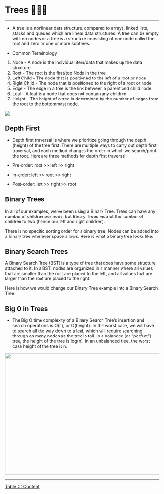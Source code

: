 # Trees 🌳🌲🎄
---------------
- A tree is a nonlinear data structure, compared to arrays, linked lists, stacks and queues which are linear data structures. A tree can be empty with no nodes or a tree is a structure consisting of one node called the root and zero or one or more subtrees. 

- Common Terminology
1) Node - A node is the individual item/data that makes up the data structure
2) Root - The root is the first/top Node in the tree
3) Left Child - The node that is positioned to the left of a root or node
4) Right Child - The node that is positioned to the right of a root or node
5) Edge - The edge in a tree is the link between a parent and child node
6) Leaf - A leaf is a node that does not contain any children
7) Height - The height of a tree is determined by the number of edges from the root to the bottommost node.

![](https://miro.medium.com/max/677/1*Z89j_NoDx9HkFcPHy3rPZg.png)

## Depth First
- Depth first traversal is where we prioritize going through the depth (height) of the tree first. There are multiple ways to carry out depth first traversal, and each method changes the order in which we search/print the root. Here are three methods for depth first traversal:

- Pre-order: root >> left >> right
- In-order: left >> root >> right
- Post-order: left >> right >> root

## Binary Trees
In all of our examples, we’ve been using a Binary Tree. Trees can have any number of children per node, but Binary Trees restrict the number of children to two (hence our left and right children).

There is no specific sorting order for a binary tree. Nodes can be added into a binary tree wherever space allows. Here is what a binary tree looks like:

## Binary Search Trees
A Binary Search Tree (BST) is a type of tree that does have some structure attached to it. In a BST, nodes are organized in a manner where all values that are smaller than the root are placed to the left, and all values that are larger than the root are placed to the right.

Here is how we would change our Binary Tree example into a Binary Search Tree:

## Big O in Trees
- The Big O time complexity of a Binary Search Tree’s insertion and search operations is O(h), or O(height). In the worst case, we will have to search all the way down to a leaf, which will require searching through as many nodes as the tree is tall. In a balanced (or “perfect”) tree, the height of the tree is log(n). In an unbalanced tree, the worst case height of the tree is n.


<img src="https://static1.squarespace.com/static/506e28cee4b04973cff61716/t/5192688ce4b011d27a007c75/1368549518511/B+Tree+and+Binary+Tree+Data+Structures.jpg?format=1500w" width="700px" height="400px">

---------------------------------------------------


[Table Of Content](https://github.com/omarXzain/401-reading-notes)














